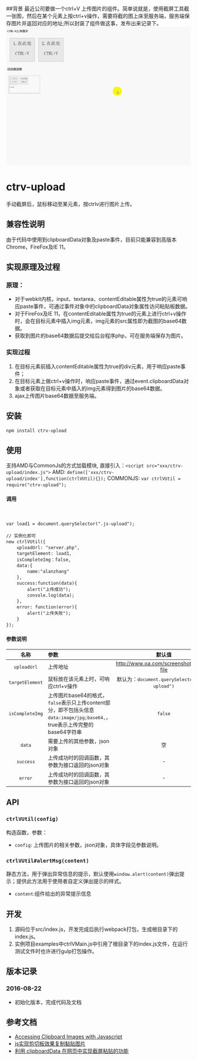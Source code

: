 ##背景
最近公司要做一个ctrl+V 上传图片的组件。简单说就是，使用截屏工具截一张图，然后在某个元素上按ctrl+v操作，需要将截的图上床至服务端，服务端保存图片并返回对应的地址;所以封装了组件做这事，发布出来记录下。
<img src="assert/demo.gif">

# ctrv-upload
手动截屏后，鼠标移动至某元素，按ctrlv进行图片上传。

## 兼容性说明
由于代码中使用到clipboardData对象及paste事件，目前只能兼容到高版本Chrome，FireFox及IE 11。

## 实现原理及过程

### 原理： 
- 对于webkit内核，input、textarea、contentEditable属性为true的元素可响应paste事件，可通过事件对象中的clipboardData对象属性访问粘贴板数据。
- 对于FireFox及IE 11，在contentEditable属性为true的元素上进行ctrl+v操作时，会在目标元素中插入img元素，img元素的src属性即为截图的base64数据。
- 获取到图片的base64数据后提交给后台程序php，可在服务端保存为图片。

### 实现过程
1. 在目标元素前插入contentEditable属性为true的div元素，用于响应paste事件；
2. 在目标元素上做ctrl+v操作时，响应paste事件，通过event.clipboardData对象或者获取在目标元素中插入的img元素得到图片的base64数据。
3. ajax上传图片base64数据至服务端。


## 安装

```sh
npm install ctrv-upload
```

## 使用
支持AMD与CommonJs的方式加载模块,
直接引入：`<script src="xxx/ctrv-upload/index.js">`
 AMD: `define(['xxx/ctrv-upload/index'],function(ctrlVUtil){});`
 COMMONJS: `var ctrlVUtil = require("ctrv-upload");`

#### 调用
```


var load1 = document.querySelector(".js-upload");

// 实例化即可
new ctrlVUtil({
    uploadUrl: "server.php",
    targetElement: load1,
	isCompleteImg：false,
    data:{
        name:"alanzhang"
    },
    success:function(data){
        alert("上传成功");
        console.log(data);
    },
	error: function(error){
		alert("上传失败");
	}
});

```


#### 参数说明

| 名称 | 参数 | 默认值 | 备注 |
| :--: | :--- | :--: | :--: |
| `uploadUrl` | 上传地址 | <http://www.oa.com/screenshot/create-file> | - |
| `targetElement` | 鼠标放在该元素上时，可响应ctrl+v操作 | 默认为：`document.querySelector(".js-upload")` | 可自定义 |
| `isCompleteImg` | 上传图片base64的格式，`false`表示只上传content部分，即不包括头信息`data:image/jpg;base64,`，true表示上传完整的base64字符串 |`false` | base64的数据格式为：`data:image/jpg;base64,/9j/4QMZRXhpZgAASUk.....` |
| `data` |需要上传的其他参数，json对象 | 空 | - |
| `success` | 上传成功时的回调函数，其参数为接口返回的json对象 | - | - |
| `error` | 上传成功时的回调函数，其参数为接口返回的json对象 | - | - |


## API
### `ctrlVUtil(config)`
构造函数，参数：

- `config`: 上传图片的相关参数，json对象，具体字段见参数说明。

### `ctrlVUtil#alertMsg(content)`
静态方法，用于弹出异常信息的提示，默认使用`window.alert(content)`弹出提示；提供此方法用于使用者自定义弹出提示的样式。
- `content`:组件给出的异常提示信息

## 开发
1. 源码位于src/index.js，开发完成后执行webpack打包，生成根目录下的index.js。
2. 实例项目examples中ctrlVMain.js中引用了根目录下的index.js文件，在运行测试文件时也许进行gulp打包操作。

## 版本记录
### 2016-08-22
- 初始化版本，完成代码及文档

## 参考文档

- [Accessing Clipboard Images with Javascript](http://joelb.me/blog/2011/code-snippet-accessing-clipboard-images-with-javascript/)
- [js实现剪切板效果复制黏贴图片](http://blog.csdn.net/qq_26786555/article/details/45541731)
- [利用 clipboardData 在网页中实现截屏粘贴的功能](http://stylechen.com/clipboarddata.html)
